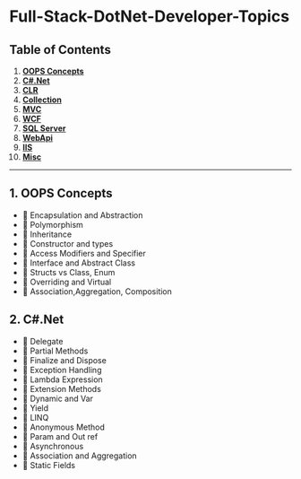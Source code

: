# Full-Stack-DotNet-Developer-Topics

## Table of Contents

1. **[OOPS Concepts](#1-oops-concepts)**
2. **[C#.Net](#2-c#.net)**
3. **[CLR](#2-primitive-types)**
4. **[Collection](#2-primitive-types)**
5. **[MVC](#2-primitive-types)**
6. **[WCF](#2-primitive-types)**
7. **[SQL Server](#2-primitive-types)**
8. **[WebApi](#2-primitive-types)**
9. **[IIS](#2-primitive-types)**
10. **[Misc](#2-primitive-types)**

---

## 1. OOPS Concepts

* 📜 Encapsulation and Abstraction
* 📜 Polymorphism
* 📜 Inheritance
* 📜 Constructor and types
* 📜 Access Modifiers and Specifier
* 📜 Interface and Abstract Class
* 📜 Structs vs Class, Enum
* 📜 Overriding and Virtual
* 📜 Association,Aggregation, Composition

## 2. C#.Net

* 📜 Delegate
* 📜 Partial Methods
* 📜 Finalize and Dispose
* 📜 Exception Handling
* 📜 Lambda Expression
* 📜 Extension Methods
* 📜 Dynamic and Var
* 📜 Yield
* 📜 LINQ
* 📜 Anonymous Method
* 📜 Param and Out ref
* 📜 Asynchronous
* 📜 Association and Aggregation
* 📜 Static Fields

